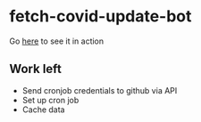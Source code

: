 # fetch-covid-update-bot

Go [here](https://t.me/covid19_india_updates_bot) to see it in action

## Work left

-   Send cronjob credentials to github via API
-   Set up cron job
-   Cache data
